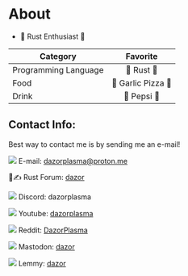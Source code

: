 # About

- 🦀 Rust Enthusiast 🦀
  
|       Category           |       Favorite     |
| --------------------     |:------------------:|
|   Programming Language   | 🦀 Rust 🦀        |
|          Food            |🧄 Garlic Pizza 🍕  |
|          Drink           | 🧊 Pepsi 🥤       |

## Contact Info:

Best way to contact me is by sending me an e-mail!

![](https://i.vgy.me/3omZSu.jpg) E-mail: dazorplasma@proton.me

🦀✍ Rust Forum: [dazor](https://users.rust-lang.org/u/dazor/)

![](https://i.vgy.me/o7PJLp.png) Discord: dazorplasma

![](https://i.vgy.me/T7WgnS.png) Youtube: [dazorplasma](https://www.youtube.com/@dazorplasma)

![](https://i.vgy.me/GN8ch5.png) Reddit: [DazorPlasma](https://www.reddit.com/user/DazorPlasma)

![](https://i.vgy.me/sME1Qf.png) Mastodon: [dazor](https://mathstodon.xyz/@dazor)

![](https://i.vgy.me/u45kvV.png) Lemmy: [dazor](https://lemmy.world/u/dazor)
